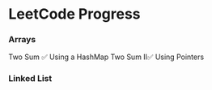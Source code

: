 # LeetCode Progress

### Arrays

Two Sum ✅ Using a HashMap
Two Sum II✅ Using Pointers

### Linked List
